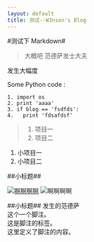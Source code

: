 ```yaml
---
layout: default
title: 测试--W3nson's Blog
---
```


#测试下 Markdown#

>大概吧
范德萨发士大夫

发生大幅度

Some Python code :


	1. import os
	2. print 'aaaa'
	3. if blog == 'fsdfds':
	4.   print 'fdsafdsf'


>1. 项目一  
>2. 项目二  
1. 小项目一  
2. 小项目二  

##小标题##


[![啊啊啊啊](http://developer.baidu.com/static/assets/r/image/2013-04-09/b0e8be867e7438c0ab705338d2e72c55.jpeg "我的标题")](http://baidu.com)
![啊啊啊啊](http://developer.baidu.com/static/assets/r/image/2013-04-09/b0e8be867e7438c0ab705338d2e72c55.jpeg "我的标题")

##小标题##
发生的范德萨  
这个一个脚注。  
这是脚注的标签。  
这里定义了脚注的内容。  
